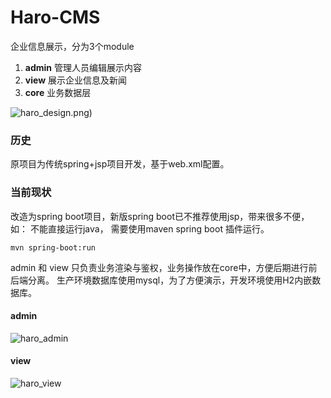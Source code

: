 # Haro-CMS
企业信息展示，分为3个module

1. **admin** 管理人员编辑展示内容
2. **view** 展示企业信息及新闻
3. **core** 业务数据层

![haro_design.png](https://github.com/wangyuheng/Haro-CMS/blob/master/doc/haro_design.png))

### 历史
原项目为传统spring+jsp项目开发，基于web.xml配置。

### 当前现状
改造为spring boot项目，新版spring boot已不推荐使用jsp，带来很多不便，如： 不能直接运行java， 需要使用maven spring boot 插件运行。

```shell
mvn spring-boot:run
```

admin 和 view 只负责业务渲染与鉴权，业务操作放在core中，方便后期进行前后端分离。
生产环境数据库使用mysql，为了方便演示，开发环境使用H2内嵌数据库。

#### admin 

![haro_admin](https://github.com/wangyuheng/Haro-CMS/blob/master/doc/haro_admin.png)

#### view

![haro_view](https://github.com/wangyuheng/Haro-CMS/blob/master/doc/haro_view.png)